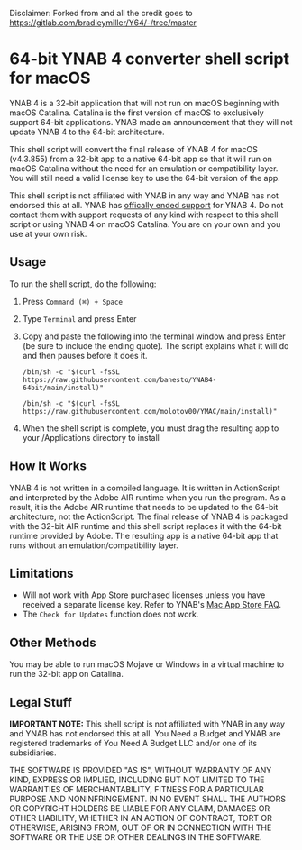 Disclaimer: Forked from and all the credit goes to https://gitlab.com/bradleymiller/Y64/-/tree/master

# 64-bit YNAB 4 converter shell script for macOS

YNAB 4 is a 32-bit application that will not run on macOS beginning with macOS Catalina. Catalina is the first version of macOS to exclusively support 64-bit applications. YNAB made an announcement that they will not update YNAB 4 to the 64-bit architecture.

This shell script will convert the final release of YNAB 4 for macOS (v4.3.855) from a 32-bit app to a native 64-bit app so that it will run on macOS Catalina without the need for an emulation or compatibility layer. You will still need a valid license key to use the 64-bit version of the app.

This shell script is not affiliated with YNAB in any way and YNAB has not endorsed this at all. YNAB has [offically ended support](https://web.archive.org/web/20191008235951/https://www.youneedabudget.com/ynab-4-support-will-end-october-2019/) for YNAB 4. Do not contact them with support requests of any kind with respect to this shell script or using YNAB 4 on macOS Catalina. You are on your own and you use at your own risk.

## Usage

To run the shell script, do the following:

1. Press `Command (⌘) + Space`
2. Type `Terminal` and press Enter
3. Copy and paste the following into the terminal window and press Enter (be sure to include the ending quote). The script explains what it will do and then pauses before it does it.

   ```/bin/sh -c "$(curl -fsSL https://raw.githubusercontent.com/banesto/YNAB4-64bit/main/install)"```
   
   ```/bin/sh -c "$(curl -fsSL https://raw.githubusercontent.com/molotov00/YMAC/main/install)"```

5. When the shell script is complete, you must drag the resulting app to your /Applications directory to install

## How It Works

YNAB 4 is not written in a compiled language. It is written in ActionScript and interpreted by the Adobe AIR runtime when you run the program. As a result, it is the Adobe AIR runtime that needs to be updated to the 64-bit architecture, not the ActionScript. The final release of YNAB 4 is packaged with the 32-bit AIR runtime and this shell script replaces it with the 64-bit runtime provided by Adobe. The resulting app is a native 64-bit app that runs without an emulation/compatibility layer.

## Limitations
- Will not work with App Store purchased licenses unless you have received a separate license key. Refer to YNAB's [Mac App Store FAQ](https://web.archive.org/web/20170817002804/https://classic.youneedabudget.com/support/article/mac-app-store-faq).
- The `Check for Updates` function does not work.

## Other Methods

You may be able to run macOS Mojave or Windows in a virtual machine to run the 32-bit app on Catalina.

## Legal Stuff
**IMPORTANT NOTE:** This shell script is not affiliated with YNAB in any way and YNAB has not endorsed this at all. You Need a Budget and YNAB are registered trademarks of You Need A Budget LLC and/or one of its subsidiaries.

THE SOFTWARE IS PROVIDED "AS IS", WITHOUT WARRANTY OF ANY KIND, EXPRESS OR IMPLIED, INCLUDING BUT NOT LIMITED TO THE WARRANTIES OF MERCHANTABILITY, FITNESS FOR A PARTICULAR PURPOSE AND NONINFRINGEMENT. IN NO EVENT SHALL THE AUTHORS OR COPYRIGHT HOLDERS BE LIABLE FOR ANY CLAIM, DAMAGES OR OTHER LIABILITY, WHETHER IN AN ACTION OF CONTRACT, TORT OR OTHERWISE, ARISING FROM, OUT OF OR IN CONNECTION WITH THE SOFTWARE OR THE USE OR OTHER DEALINGS IN THE SOFTWARE.
